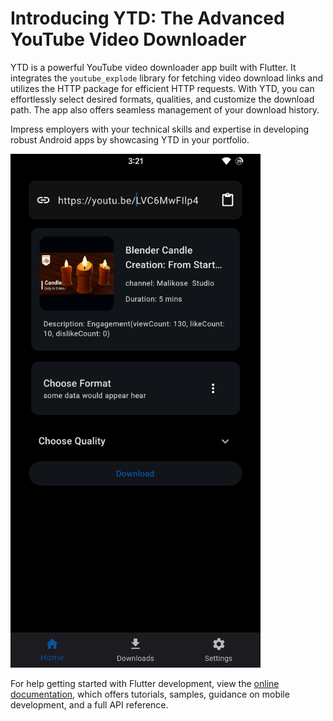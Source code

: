 # Introducing YTD: The Advanced YouTube Video Downloader

<!-- <img src="ytd_logo.png" alt="YTD Logo" width="200"> -->

YTD is a powerful YouTube video downloader app built with Flutter. It integrates the `youtube_explode` library for fetching video download links and utilizes the HTTP package for efficient HTTP requests. With YTD, you can effortlessly select desired formats, qualities, and customize the download path. The app also offers seamless management of your download history. 

Impress employers with your technical skills and expertise in developing robust Android apps by showcasing YTD in your portfolio.

<img src="ytd_screenshot.png" alt="YTD App Screenshot" width="400">



For help getting started with Flutter development, view the
[online documentation](https://docs.flutter.dev/), which offers tutorials,
samples, guidance on mobile development, and a full API reference.
